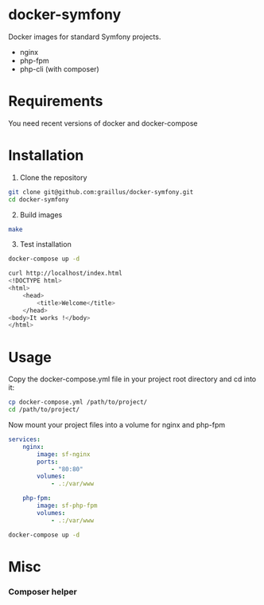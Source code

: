 docker-symfony
==============

Docker images for standard Symfony projects.

* nginx
* php-fpm
* php-cli (with composer)

# Requirements

You need recent versions of docker and docker-compose

# Installation

1. Clone the repository
```sh
git clone git@github.com:graillus/docker-symfony.git
cd docker-symfony
```

2. Build images
```sh
make
```

3. Test installation
```sh
docker-compose up -d
```
```sh
curl http://localhost/index.html
<!DOCTYPE html>
<html>
	<head>
		<title>Welcome</title>
	</head>
<body>It works !</body>
</html>
```


# Usage

Copy the docker-compose.yml file in your project root directory and cd into it:
```sh
cp docker-compose.yml /path/to/project/
cd /path/to/project/
```

Now mount your project files into a volume for nginx and php-fpm
```yaml
services:
    nginx:
        image: sf-nginx
        ports:
            - "80:80"
        volumes:
            - .:/var/www

    php-fpm:
        image: sf-php-fpm
        volumes:
            - .:/var/www
```

```sh
docker-compose up -d
```
# Misc

### Composer helper
